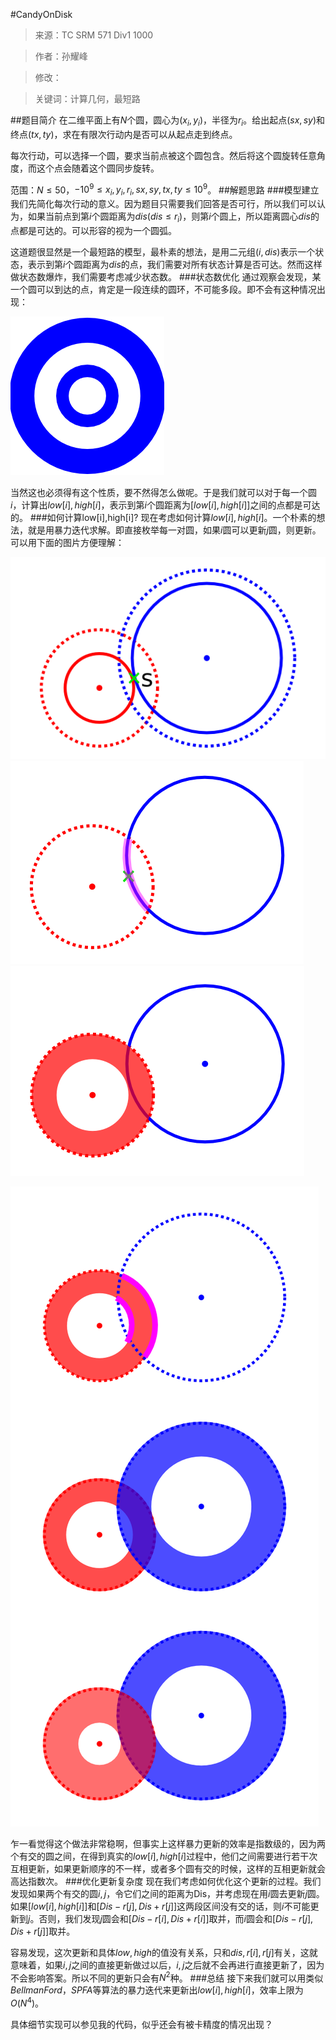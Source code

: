 #CandyOnDisk
> 来源：TC SRM 571 Div1 1000

> 作者：孙耀峰

> 修改：

> 关键词：计算几何，最短路

##题目简介
在二维平面上有$N$个圆，圆心为$(x_i,y_i)$，半径为$r_i$。给出起点$(sx,sy)$和终点$(tx,ty)$，求在有限次行动内是否可以从起点走到终点。

每次行动，可以选择一个圆，要求当前点被这个圆包含。然后将这个圆旋转任意角度，而这个点会随着这个圆同步旋转。

范围：$N \le 50$，$-10^9 \le x_i,y_i,r_i,sx,sy,tx,ty \le 10^9$。
##解题思路
###模型建立
我们先简化每次行动的意义。因为题目只需要我们回答是否可行，所以我们可以认为，如果当前点到第$i$个圆距离为$dis(dis \le r_i)$，则第$i$个圆上，所以距离圆心$dis$的点都是可达的。可以形容的视为一个圆弧。

这道题很显然是一个最短路的模型，最朴素的想法，是用二元组$(i,dis)$表示一个状态，表示到第$i$个圆距离为$dis$的点，我们需要对所有状态计算是否可达。然而这样做状态数爆炸，我们需要考虑减少状态数。
###状态数优化
通过观察会发现，某一个圆可以到达的点，肯定是一段连续的圆环，不可能多段。即不会有这种情况出现：

![](5.png)

当然这也必须得有这个性质，要不然得怎么做呢。于是我们就可以对于每一个圆$i$，计算出$low[i],high[i]$，表示到第$i$个圆距离为$[low[i],high[i]]$之间的点都是可达的。
###如何计算low[i],high[i]?
现在考虑如何计算$low[i],high[i]$。一个朴素的想法，就是用暴力迭代求解。即直接枚举每一对圆，如果$i$圆可以更新$j$圆，则更新。可以用下面的图片方便理解：

![](1.png)
![](2.png)
![](3.png)

![](4.png)

乍一看觉得这个做法非常稳啊，但事实上这样暴力更新的效率是指数级的，因为两个有交的圆之间，在得到真实的$low[i],high[i]$过程中，他们之间需要进行若干次互相更新，如果更新顺序的不一样，或者多个圆有交的时候，这样的互相更新就会高达指数次。
###优化更新复杂度
现在我们考虑如何优化这个更新的过程。我们发现如果两个有交的圆$i,j$，令它们之间的距离为Dis，并考虑现在用$i$圆去更新$j$圆。如果$[low[i],high[i]]$和$[Dis-r[j],Dis+r[j]]$这两段区间没有交的话，则$i$不可能更新到$j$。否则，我们发现$j$圆会和$[Dis-r[i],Dis+r[i]]$取并，而$i$圆会和$[Dis-r[j],Dis+r[j]]$取并。

容易发现，这次更新和具体$low,high$的值没有关系，只和$dis,r[i],r[j]$有关，这就意味着，如果$i,j$之间的直接更新做过以后，$i,j$之后就不会再进行直接更新了，因为不会影响答案。所以不同的更新只会有$N^2$种。
###总结
接下来我们就可以用类似$Bellman Ford$，$SPFA$等算法的暴力迭代来更新出$low[i],high[i]$，效率上限为$O(N^4)$。

具体细节实现可以参见我的代码，似乎还会有被卡精度的情况出现？